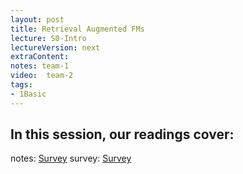```yaml
---
layout: post
title: Retrieval Augmented FMs 
lecture: S0-Intro
lectureVersion: next
extraContent: 
notes: team-1
video:  team-2
tags:
- 1Basic
---
```


In this session, our readings cover: 
- 

notes: <a href="">Survey</a>
survey:  <a href=""  target="_blank">Survey</a>
